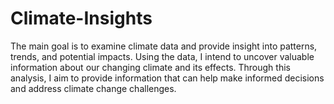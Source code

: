 # Climate-Insights
The main goal is to examine climate data and provide insight into patterns, trends, and potential impacts. Using the data, I intend to uncover valuable information about our changing climate and its effects. Through this analysis, I aim to provide information that can help make informed decisions and address climate change challenges.
